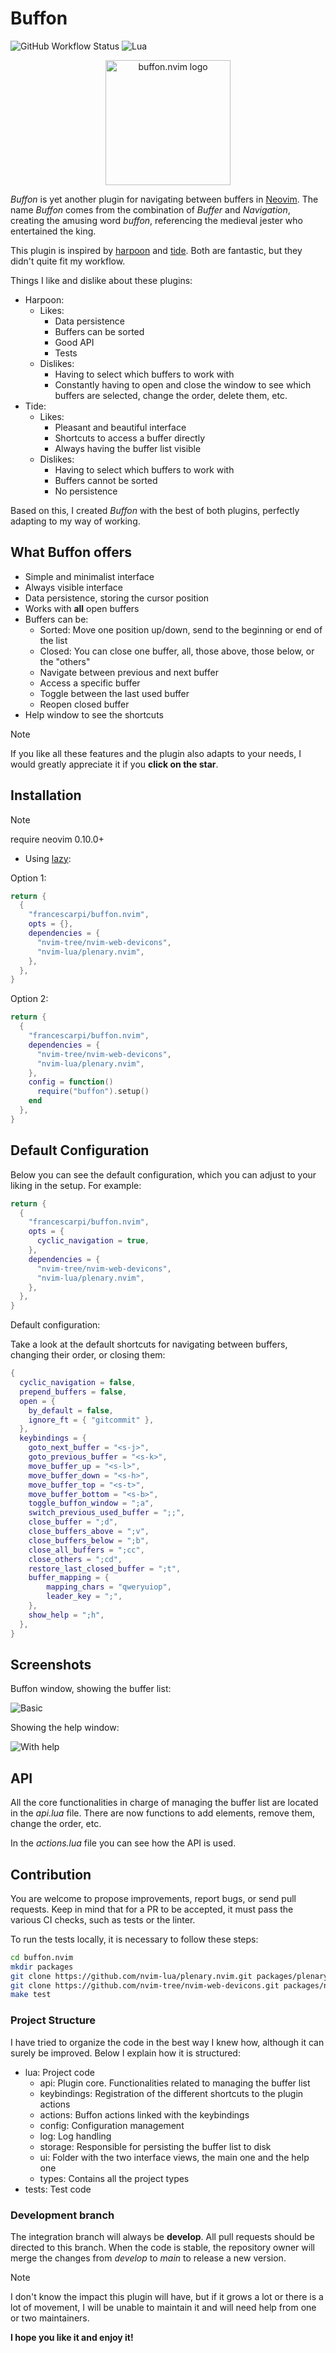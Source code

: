 # Buffon

![GitHub Workflow Status](http://img.shields.io/github/actions/workflow/status/francescarpi/buffon.nvim/default.yml?branch=main&style=for-the-badge)
![Lua](https://img.shields.io/badge/Made%20with%20Lua-blueviolet.svg?style=for-the-badge&logo=lua)

<div align="center">
    <img alt="buffon.nvim logo" height="200" src="./imgs/logo.png" />
</div>



*Buffon* is yet another plugin for navigating between buffers in [Neovim](https://neovim.io/). The name *Buffon* comes from the combination of *Buffer* and *Navigation*, creating the amusing word *buffon*, referencing the medieval jester who entertained the king.

This plugin is inspired by [harpoon](https://github.com/ThePrimeagen/harpoon) and [tide](https://github.com/jackMort/tide.nvim). Both are fantastic, but they didn't quite fit my workflow.

Things I like and dislike about these plugins:

* Harpoon:
    * Likes:
        * Data persistence
        * Buffers can be sorted
        * Good API
        * Tests
    * Dislikes:
        * Having to select which buffers to work with
        * Constantly having to open and close the window to see which buffers are selected, change the order, delete them, etc.
* Tide:
    * Likes:
        * Pleasant and beautiful interface
        * Shortcuts to access a buffer directly
        * Always having the buffer list visible
    * Dislikes:
        * Having to select which buffers to work with
        * Buffers cannot be sorted
        * No persistence

Based on this, I created *Buffon* with the best of both plugins, perfectly adapting to my way of working.

## What Buffon offers

* Simple and minimalist interface
* Always visible interface
* Data persistence, storing the cursor position
* Works with **all** open buffers
* Buffers can be:
  * Sorted: Move one position up/down, send to the beginning or end of the list
  * Closed: You can close one buffer, all, those above, those below, or the "others"
  * Navigate between previous and next buffer
  * Access a specific buffer
  * Toggle between the last used buffer
  * Reopen closed buffer
* Help window to see the shortcuts

> [!NOTE]
> If you like all these features and the plugin also adapts to your needs, I would greatly appreciate it if you **click on the star**.

## Installation

> [!NOTE]
> require neovim 0.10.0+

* Using [lazy](https://github.com/folke/lazy.nvim):

Option 1:

```lua
return {
  {
    "francescarpi/buffon.nvim",
    opts = {},
    dependencies = {
      "nvim-tree/nvim-web-devicons",
      "nvim-lua/plenary.nvim",
    },
  },
}
```

Option 2:

```lua
return {
  {
    "francescarpi/buffon.nvim",
    dependencies = {
      "nvim-tree/nvim-web-devicons",
      "nvim-lua/plenary.nvim",
    },
    config = function()
      require("buffon").setup()
    end
  },
}
```

## Default Configuration

Below you can see the default configuration, which you can adjust to your liking in the setup. For example:

```lua
return {
  {
    "francescarpi/buffon.nvim",
    opts = {
      cyclic_navigation = true,
    },
    dependencies = {
      "nvim-tree/nvim-web-devicons",
      "nvim-lua/plenary.nvim",
    },
  },
}
```

Default configuration:

Take a look at the default shortcuts for navigating between buffers, changing their order, or closing them:


```lua
{
  cyclic_navigation = false,
  prepend_buffers = false,
  open = {
    by_default = false,
    ignore_ft = { "gitcommit" },
  },
  keybindings = {
    goto_next_buffer = "<s-j>",
    goto_previous_buffer = "<s-k>",
    move_buffer_up = "<s-l>",
    move_buffer_down = "<s-h>",
    move_buffer_top = "<s-t>",
    move_buffer_bottom = "<s-b>",
    toggle_buffon_window = ";a",
    switch_previous_used_buffer = ";;",
    close_buffer = ";d",
    close_buffers_above = ";v",
    close_buffers_below = ";b",
    close_all_buffers = ";cc",
    close_others = ";cd",
    restore_last_closed_buffer = ";t",
    buffer_mapping = {
        mapping_chars = "qweryuiop",
        leader_key = ";",
    },
    show_help = ";h",
  },
}
```

## Screenshots

Buffon window, showing the buffer list:

![Basic](./imgs/basic.png)

Showing the help window:

![With help](./imgs/withhelp.png)

## API

All the core functionalities in charge of managing the buffer list are located in the *api.lua* file. There are now functions to add elements, remove them, change the order, etc.

In the *actions.lua* file you can see how the API is used.

## Contribution

You are welcome to propose improvements, report bugs, or send pull requests. Keep in mind that for a PR to be accepted, it must pass the various CI checks, such as tests or the linter.

To run the tests locally, it is necessary to follow these steps:

```bash
cd buffon.nvim
mkdir packages
git clone https://github.com/nvim-lua/plenary.nvim.git packages/plenary.nvim
git clone https://github.com/nvim-tree/nvim-web-devicons.git packages/nvim-web-devicons
make test
```

### Project Structure

I have tried to organize the code in the best way I knew how, although it can surely be improved. Below I explain how it is structured:

* lua: Project code
    * api: Plugin core. Functionalities related to managing the buffer list
    * keybindings: Registration of the different shortcuts to the plugin actions
    * actions: Buffon actions linked with the keybindings
    * config: Configuration management
    * log: Log handling
    * storage: Responsible for persisting the buffer list to disk
    * ui: Folder with the two interface views, the main one and the help one
    * types: Contains all the project types
* tests: Test code

### Development branch

The integration branch will always be **develop**. All pull requests should be directed to this branch. When the code is stable, the repository owner will merge the changes from *develop* to *main* to release a new version.

> [!NOTE]
> I don't know the impact this plugin will have, but if it grows a lot or there is a lot of movement, I will be unable to maintain it and will need help from one or two maintainers.

**I hope you like it and enjoy it!**

